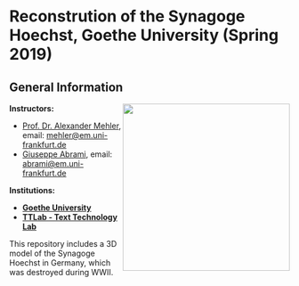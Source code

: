 # Reconstrution of the Synagoge Hoechst, Goethe University (Spring 2019)

## General Information
<img align="right" width="300" height="" src="https://upload.wikimedia.org/wikipedia/commons/1/1e/Logo-Goethe-University-Frankfurt-am-Main.svg">

**Instructors:**
* [Prof. Dr. Alexander Mehler](https://www.texttechnologylab.org/team/alexander-mehler/), email: mehler@em.uni-frankfurt.de
* [Giuseppe Abrami](https://www.texttechnologylab.org/team/giuseppe-abrami/), email: abrami@em.uni-frankfurt.de

**Institutions:**
  * **[Goethe University](http://www.informatik.uni-frankfurt.de/index.php/en/)**
  * **[TTLab - Text Technology Lab](https://www.texttechnologylab.org/)**

This repository includes a 3D model of the Synagoge Hoechst in Germany, which was destroyed during WWII.
